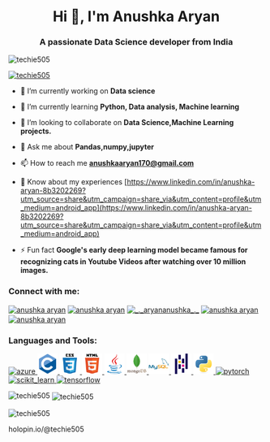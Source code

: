 <h1 align="center">Hi 👋, I'm Anushka Aryan</h1>
<h3 align="center">A passionate Data Science developer from India</h3>

<p align="left"> <img src="https://komarev.com/ghpvc/?username=techie505&label=Profile%20views&color=0e75b6&style=flat" alt="techie505" /> </p>

<p align="left"> <a href="https://github.com/ryo-ma/github-profile-trophy"><img src="https://github-profile-trophy.vercel.app/?username=techie505" alt="techie505" /></a> </p>

- 🔭 I’m currently working on **Data science**

- 🌱 I’m currently learning **Python, Data analysis, Machine learning**

- 👯 I’m looking to collaborate on **Data Science,Machine Learning projects.**

- 💬 Ask me about **Pandas,numpy,jupyter**

- 📫 How to reach me **anushkaaryan170@gmail.com**

- 📄 Know about my experiences [https://www.linkedin.com/in/anushka-aryan-8b3202269?utm_source=share&utm_campaign=share_via&utm_content=profile&utm_medium=android_app](https://www.linkedin.com/in/anushka-aryan-8b3202269?utm_source=share&utm_campaign=share_via&utm_content=profile&utm_medium=android_app)

- ⚡ Fun fact **Google's early deep learning model became famous for recognizing cats in Youtube Videos after watching over 10 million images.**

<h3 align="left">Connect with me:</h3>
<p align="left">
<a href="https://linkedin.com/in/anushka aryan" target="blank"><img align="center" src="https://raw.githubusercontent.com/rahuldkjain/github-profile-readme-generator/master/src/images/icons/Social/linked-in-alt.svg" alt="anushka aryan" height="30" width="40" /></a>
<a href="https://fb.com/anushka aryan" target="blank"><img align="center" src="https://raw.githubusercontent.com/rahuldkjain/github-profile-readme-generator/master/src/images/icons/Social/facebook.svg" alt="anushka aryan" height="30" width="40" /></a>
<a href="https://instagram.com/_._aryananushka_._" target="blank"><img align="center" src="https://raw.githubusercontent.com/rahuldkjain/github-profile-readme-generator/master/src/images/icons/Social/instagram.svg" alt="_._aryananushka_._" height="30" width="40" /></a>
<a href="https://www.hackerrank.com/anushka aryan" target="blank"><img align="center" src="https://raw.githubusercontent.com/rahuldkjain/github-profile-readme-generator/master/src/images/icons/Social/hackerrank.svg" alt="anushka aryan" height="30" width="40" /></a>
<a href="https://www.leetcode.com/anushka aryan" target="blank"><img align="center" src="https://raw.githubusercontent.com/rahuldkjain/github-profile-readme-generator/master/src/images/icons/Social/leet-code.svg" alt="anushka aryan" height="30" width="40" /></a>
</p>

<h3 align="left">Languages and Tools:</h3>
<p align="left"> <a href="https://azure.microsoft.com/en-in/" target="_blank" rel="noreferrer"> <img src="https://www.vectorlogo.zone/logos/microsoft_azure/microsoft_azure-icon.svg" alt="azure" width="40" height="40"/> </a> <a href="https://www.cprogramming.com/" target="_blank" rel="noreferrer"> <img src="https://raw.githubusercontent.com/devicons/devicon/master/icons/c/c-original.svg" alt="c" width="40" height="40"/> </a> <a href="https://www.w3schools.com/css/" target="_blank" rel="noreferrer"> <img src="https://raw.githubusercontent.com/devicons/devicon/master/icons/css3/css3-original-wordmark.svg" alt="css3" width="40" height="40"/> </a> <a href="https://www.w3.org/html/" target="_blank" rel="noreferrer"> <img src="https://raw.githubusercontent.com/devicons/devicon/master/icons/html5/html5-original-wordmark.svg" alt="html5" width="40" height="40"/> </a> <a href="https://www.java.com" target="_blank" rel="noreferrer"> <img src="https://raw.githubusercontent.com/devicons/devicon/master/icons/java/java-original.svg" alt="java" width="40" height="40"/> </a> <a href="https://www.mongodb.com/" target="_blank" rel="noreferrer"> <img src="https://raw.githubusercontent.com/devicons/devicon/master/icons/mongodb/mongodb-original-wordmark.svg" alt="mongodb" width="40" height="40"/> </a> <a href="https://www.mysql.com/" target="_blank" rel="noreferrer"> <img src="https://raw.githubusercontent.com/devicons/devicon/master/icons/mysql/mysql-original-wordmark.svg" alt="mysql" width="40" height="40"/> </a> <a href="https://pandas.pydata.org/" target="_blank" rel="noreferrer"> <img src="https://raw.githubusercontent.com/devicons/devicon/2ae2a900d2f041da66e950e4d48052658d850630/icons/pandas/pandas-original.svg" alt="pandas" width="40" height="40"/> </a> <a href="https://www.python.org" target="_blank" rel="noreferrer"> <img src="https://raw.githubusercontent.com/devicons/devicon/master/icons/python/python-original.svg" alt="python" width="40" height="40"/> </a> <a href="https://pytorch.org/" target="_blank" rel="noreferrer"> <img src="https://www.vectorlogo.zone/logos/pytorch/pytorch-icon.svg" alt="pytorch" width="40" height="40"/> </a> <a href="https://scikit-learn.org/" target="_blank" rel="noreferrer"> <img src="https://upload.wikimedia.org/wikipedia/commons/0/05/Scikit_learn_logo_small.svg" alt="scikit_learn" width="40" height="40"/> </a> <a href="https://www.tensorflow.org" target="_blank" rel="noreferrer"> <img src="https://www.vectorlogo.zone/logos/tensorflow/tensorflow-icon.svg" alt="tensorflow" width="40" height="40"/> </a> </p>

<p><img align="left" src="https://github-readme-stats.vercel.app/api/top-langs?username=techie505&show_icons=true&locale=en&layout=compact" alt="techie505" /></p>

<p>&nbsp;<img align="center" src="https://github-readme-stats.vercel.app/api?username=techie505&show_icons=true&locale=en" alt="techie505" /></p>

<p><img align="center" src="https://github-readme-streak-stats.herokuapp.com/?user=techie505&" alt="techie505" /></p>
holopin.io/@techie505
